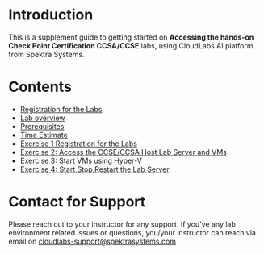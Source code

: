 # Introduction

This is a supplement guide to getting started on **Accessing the hands-on Check Point Certification CCSA/CCSE** labs, using CloudLabs AI platform from Spektra Systems. 



# Contents 

* [Registration for the Labs](./technical_deep_dive/Registration%20for%20the%20Labs.md#registration-for-the-labs)
* [Lab overview](./technical_deep_dive/Lab%20Overview.md#lab-overview)
* [Prerequisites](./technical_deep_dive/Prerequisites.md#prerequisites)
* [Time Estimate](./technical_deep_dive/Time%20Estimate.md#time-estimate)
* [Exercise 1 Registration for the Labs](./technical_deep_dive/Exercise%201-Option-1:%20Register%20via%20Signup%20URL.md#register-using-signup-link)
* [Exercise 2: Access the CCSE/CCSA Host Lab Server and VMs](./technical_deep_dive/Exercise%202-%20Access%20the%20CCSECCSA%20Host%20Lab%20Server%20and%20VMs.md#access-the-ccseccsa-host-lab-server-and-vms)
* [Exercise 3: Start VMs using Hyper-V](/technical_deep_dive/Exercise%203:%20Start%20VMs%20using%20Hyper-V.md#exercise-3-start-vms-using-hyper-v-manager)
* [Exercise 4: Start,Stop,Restart the Lab Server](/technical_deep_dive/Exercise%204:%20Start,Stop,Restart%20the%20Lab%20Server.md#exercise-4-startstoprestart-the-lab-server)



# Contact for Support
Please reach out to your instructor for any support. If you've any lab environment related issues or questions, you/your instructor can reach via email on cloudlabs-support@spektrasystems.com 
